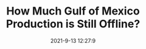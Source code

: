 ---
"title": "How Much Gulf of Mexico Production is Still Offline?"
"date": "2021-9-13 12:27:9"
"feed_name": "RIGZONE"
"feed_website": "http://www.rigzone.com/"
"feed_rss": "http://www.rigzone.com/news/rss/rigzone_latest.aspx"
"link": "https://www.rigzone.com/news/how_much_gulf_of_mexico_production_is_still_offline-13-sep-2021-166418-article/?rss=true"
"file": "_posts/2021-1-1-fac31406518a64ad4f32e77aeccd1f5f9b233cf4.md"
"accident": "0"
"drilling": "0"
"dead": "0"
"injured": "0"
---